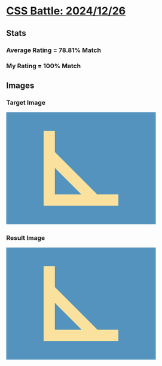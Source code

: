 # [CSS Battle: 2024/12/26](https://cssbattle.dev/play/7UaGZIxtoRFookRFmD6y)

## Stats

### Average Rating = 78.81% Match

### My Rating = 100% Match

## Images

### Target Image

![](./images/target.png)

### Result Image

![](./images/result.png)
